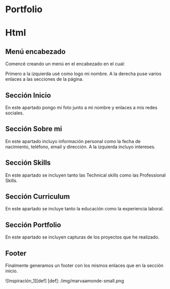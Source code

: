 # Portfolio

# Html

## Menú encabezado

Comencé creando un menú en el encabezado en el cual:

Primero a la izquierda usé como logo mi nombre.
A la derecha puse varios enlaces a las secciones de la página.

## Sección Inicio

En este apartado pongo mi foto junto a mi nombre y enlaces a mis redes sociales.

## Sección Sobre mi

En este apartado incluyo información personal como la fecha de nacimiento, teléfono, email y dirección. A la izquierda incluyo intereses.

## Sección Skills

En este apartado se incluyen tanto las Technical skills como las Professional Skills.

## Sección Curriculum

En este apartado se incluye tanto la educación como la experiencia laboral.

## Sección Portfolio

En este apartado se incluyen capturas de los proyectos que he realizado.

## Footer

Finalmente generamos un footer con los mismos enlaces que en la sección inicio.

![Inspiración_1][def]
[def]: /img/marvaamonde-small.png